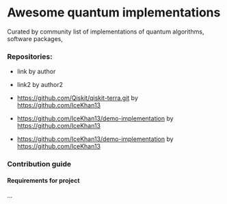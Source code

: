 Awesome quantum implementations
===============================

Curated by community list of implementations of quantum algorithms, software packages, 

### Repositories:

- link by author

- link2 by author2

- https://github.com/Qiskit/qiskit-terra.git by https://github.com/IceKhan13

- https://github.com/IceKhan13/demo-implementation by https://github.com/IceKhan13

- https://github.com/IceKhan13/demo-implementation by https://github.com/IceKhan13


### Contribution guide

#### Requirements for project

...

